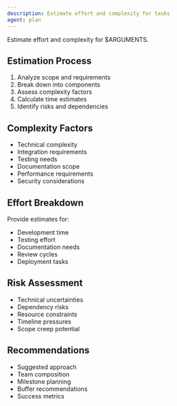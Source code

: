 ```yaml
---
description: Estimate effort and complexity for tasks
agent: plan
---
```


Estimate effort and complexity for $ARGUMENTS.

## Estimation Process
1. Analyze scope and requirements
2. Break down into components
3. Assess complexity factors
4. Calculate time estimates
5. Identify risks and dependencies

## Complexity Factors
- Technical complexity
- Integration requirements
- Testing needs
- Documentation scope
- Performance requirements
- Security considerations

## Effort Breakdown
Provide estimates for:
- Development time
- Testing effort
- Documentation needs
- Review cycles
- Deployment tasks

## Risk Assessment
- Technical uncertainties
- Dependency risks
- Resource constraints
- Timeline pressures
- Scope creep potential

## Recommendations
- Suggested approach
- Team composition
- Milestone planning
- Buffer recommendations
- Success metrics